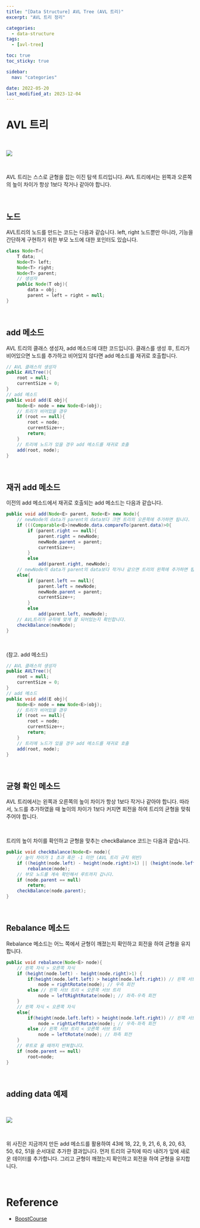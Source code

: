 ```yaml
---
title: "[Data Structure] AVL Tree (AVL 트리)"
excerpt: "AVL 트리 정리"

categories:
  - data-structure
tags:
  - [avl-tree]

toc: true
toc_sticky: true

sidebar:
  nav: "categories"

date: 2022-05-20
last_modified_at: 2023-12-04
---
```


# AVL 트리

 <br>

![](https://cphinf.pstatic.net/mooc/20210430_169/1619719441354fPiUS_PNG/mceclip0.png)

<br>

AVL 트리는 스스로 균형을 잡는 이진 탐색 트리입니다. AVL 트리에서는 왼쪽과 오른쪽의 높이 차이가 항상 1보다 작거나 같아야 합니다.

<br>

## 노드

AVL트리의 노드를 만드는 코드는 다음과 같습니다. left, right 노드뿐만 아니라, 기능을 간단하게 구현하기 위한 부모 노드에 대한 포인터도 있습니다.

```java
class Node<T>{
	T data;
	Node<T> left;
	Node<T> right;
	Node<T> parent;
	// 생성자
	public Node(T obj){
		data = obj;
		parent = left = right = null;
}
```

<br>

## add 메소드

AVL 트리의 클래스 생성자, add 메소드에 대한 코드입니다. 클래스를 생성 후, 트리가 비어있으면 노드를 추가하고 비어있지 않다면 add 메소드를 재귀로 호출합니다.

```java
// AVL 클래스의 생성자
public AVLTree(){
	root = null;
	currentSize = 0;
}
// add 메소드
public void add(E obj){
	Node<E> node = new Node<E>(obj);
	// 트리가 비어있을 경우
	if (root == null){
		root = node;
		currentSize++;
		return;
	}
	// 트리에 노드가 있을 경우 add 메소드를 재귀로 호출
	add(root, node);
}
```

<br>

## 재귀 add 메소드

이전의 add 메소드에서 재귀로 호출되는 add 메소드는 다음과 같습니다.

```java
public void add(Node<E> parent, Node<E> new Node){
	// newNode의 data가 parent의 data보다 크면 트리의 오른쪽에 추가하면 됩니다.
	if (((Comparable<E>)newNode.data.compareTo(parent.data)>0{
		if (parent.right == null){
			parent.right = newNode;
			newNode.parent = parent;
			currentSize++;
		}
		else
			add(parent.right, newNode);
	// newNode의 data가 parent의 data보다 작거나 같으면 트리의 왼쪽에 추가하면 됩니다.
	else{
		if (parent.left == null){
			parent.left = newNode;
			newNode.parent = parent;
			currentSize++;
		}
		else
			add(parent.left, newNode);
	// AVL트리가 규칙에 맞게 잘 되어있는지 확인합니다.
	checkBalance(newNode);
}
```

<br>

(참고. add 메소드)

```java
// AVL 클래스의 생성자
public AVLTree(){
	root = null;
	currentSize = 0;
}
// add 메소드
public void add(E obj){
	Node<E> node = new Node<E>(obj);
	// 트리가 비어있을 경우
	if (root == null){
		root = node;
		currentSize++;
		return;
	}
	// 트리에 노드가 있을 경우 add 메소드를 재귀로 호출
	add(root, node);
}
```

<br>

## 균형 확인 메소드

AVL 트리에서는 왼쪽과 오른쪽의 높이 차이가 항상 1보다 작거나 같아야 합니다. 따라서, 노드를 추가하였을 때 높이의 차이가 1보다 커지면 회전을 하여 트리의 균형을 맞춰주어야 합니다.

<br>

트리의 높이 차이를 확인하고 균형을 맞추는 checkBalance 코드는 다음과 같습니다.

```java
public void checkBalance(Node<E> node){
	// 높이 차이가 1 초과 혹은 -1 미만 (AVL 트리 규칙 위반)
	if ((height(node.left) - height(node.right)>1) || (height(node.left) - height(node.right)<-1)){
		rebalance(node);
	// 부모 노드를 계속 확인해서 루트까지 갑니다.
	if (node.parent == null)
		return;
	checkBalance(node.parent);
}
```

<br>

## Rebalance 메소드

Rebalance 메소드는 어느 쪽에서 균형이 깨졌는지 확인하고 회전을 하여 균형을 유지합니다.

```java
public void rebalance(Node<E> node){
	// 왼쪽 자식 > 오른쪽 자식
	if (height(node.left) - height(node.right)>1) {
		if(height(node.left.left) > height(node.left.right)) // 왼쪽 서브 트리 > 오른쪽 서브 트리
			node = rightRotate(node); // 우측 회전
		else // 왼쪽 서브 트리 < 오른쪽 서브 트리
			node = leftRightRotate(node); // 좌측-우측 회전
	}
	// 왼쪽 자식 < 오른쪽 자식
	else{
		if(height(node.left.left) > height(node.left.right)) // 왼쪽 서브 트리 > 오른쪽 서브 트리
			node = rightLeftRotate(node); // 우측-좌측 회전
		else // 왼쪽 서브 트리 < 오른쪽 서브 트리
			node = leftRotate(node); // 좌측 회전
	}
	// 루트로 올 때까지 반복합니다.
	if (node.parent == null)
		root=node;
}
```

<br>

## adding data 예제

 <br>

![](https://cphinf.pstatic.net/mooc/20210430_27/1619722949748EIWdk_PNG/mceclip0.png)

 <br>

위 사진은 지금까지 만든 add 메소드를 활용하여 43에 18, 22, 9, 21, 6, 8, 20, 63, 50, 62, 51을 순서대로 추가한 결과입니다.
먼저 트리의 규칙에 따라 내려가 잎에 새로운 데이터를 추가합니다. 그리고 균형이 깨졌는지 확인하고 회전을 하여 균형을 유지합니다.

<br>

# Reference

- [BoostCourse](https://www.boostcourse.org/cs204/joinLectures/145114)
